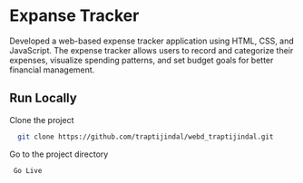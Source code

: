 
#  Expanse Tracker

 Developed a web-based expense tracker application using HTML, CSS, and JavaScript.
 The expense tracker allows users to record and categorize their expenses, visualize
 spending patterns, and set budget goals for better financial management.



## Run Locally

Clone the project

```bash
  git clone https://github.com/traptijindal/webd_traptijindal.git
```

Go to the project directory

```bash
 Go Live
```

